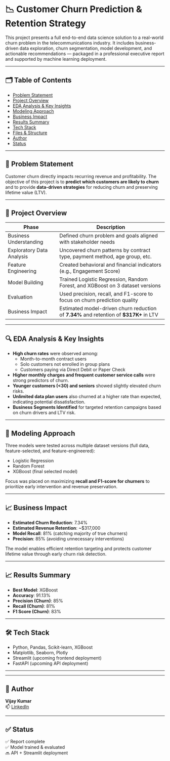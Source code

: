 # 📉 Customer Churn Prediction & Retention Strategy

This project presents a full end-to-end data science solution to a real-world churn problem in the telecommunications industry. It includes business-driven data exploration, churn segmentation, model development, and actionable recommendations — packaged in a professional executive report and supported by machine learning deployment.

---

## 🗂️ Table of Contents

- [Problem Statement](#problem-statement)
- [Project Overview](#project-overview)
- [EDA Analysis & Key Insights](#eda-analysis--key-insights)
- [Modeling Approach](#modeling-approach)
- [Business Impact](#business-impact)
- [Results Summary](#results-summary)
- [Tech Stack](#tech-stack)
- [Files & Structure](#files--structure)
- [Author](#author)
- [Status](#status)

---

## 🧠 Problem Statement

Customer churn directly impacts recurring revenue and profitability. The objective of this project is to **predict which customers are likely to churn** and to provide **data-driven strategies** for reducing churn and preserving lifetime value (LTV).

---

## 📂 Project Overview

| Phase                     | Description                                                                 |
|--------------------------|-----------------------------------------------------------------------------|
| Business Understanding    | Defined churn problem and goals aligned with stakeholder needs             |
| Exploratory Data Analysis | Uncovered churn patterns by contract type, payment method, age group, etc. |
| Feature Engineering       | Created behavioral and financial indicators (e.g., Engagement Score)        |
| Model Building            | Trained Logistic Regression, Random Forest, and XGBoost on 3 dataset versions |
| Evaluation                | Used precision, recall, and F1-score to focus on churn prediction quality   |
| Business Impact           | Estimated model-driven churn reduction of **7.34%** and retention of **$317K+** in LTV |

---

## 🔍 EDA Analysis & Key Insights

- **High churn rates** were observed among:
  - Month-to-month contract users
  - Solo customers not enrolled in group plans
  - Customers paying via Direct Debit or Paper Check
- **Higher monthly charges and frequent customer service calls** were strong predictors of churn.
- **Younger customers (<30) and seniors** showed slightly elevated churn risks.
- **Unlimited data plan users** also churned at a higher rate than expected, indicating potential dissatisfaction.
- **Business Segments Identified** for targeted retention campaigns based on churn drivers and LTV risk.

---

## 🤖 Modeling Approach

Three models were tested across multiple dataset versions (full data, feature-selected, and feature-engineered):

- Logistic Regression
- Random Forest
- XGBoost (final selected model)

Focus was placed on maximizing **recall and F1-score for churners** to prioritize early intervention and revenue preservation.

---

## 📈 Business Impact

- **Estimated Churn Reduction**: 7.34%  
- **Estimated Revenue Retention**: ~$317,000  
- **Model Recall**: 81% (catching majority of true churners)
- **Precision**: 85% (avoiding unnecessary interventions)

The model enables efficient retention targeting and protects customer lifetime value through early churn risk detection.

---

## 📈 Results Summary

- **Best Model**: XGBoost  
- **Accuracy**: 91.13%  
- **Precision (Churn)**: 85%  
- **Recall (Churn)**: 81%  
- **F1 Score (Churn)**: 83%

---

## 🛠️ Tech Stack

- Python, Pandas, Scikit-learn, XGBoost
- Matplotlib, Seaborn, Plotly
- Streamlit (upcoming frontend deployment)
- FastAPI (upcoming API deployment)

---


---

## 👤 Author

**Vijay Kumar**  
📫 [LinkedIn](https://www.linkedin.com/in/vijaykumar1997/)

---

## ✅ Status

✅ Report complete  
✅ Model trained & evaluated  
🔜 API + Streamlit deployment
